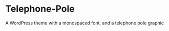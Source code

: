 Telephone-Pole
==============

A WordPress theme with a monospaced font, and a telephone pole graphic
